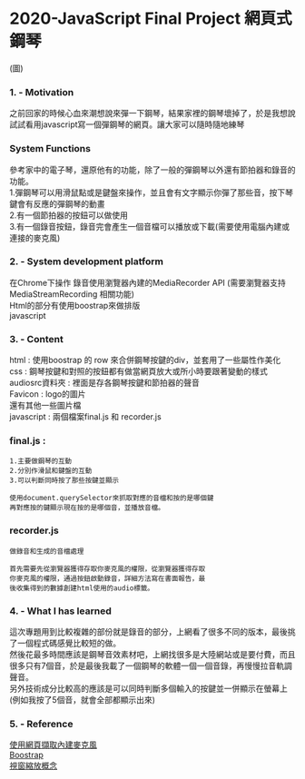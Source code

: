 # 2020-JavaScript Final Project 網頁式鋼琴
(圖)

### 1. - Motivation
之前回家的時候心血來潮想說來彈一下鋼琴，結果家裡的鋼琴壞掉了，於是我想說試試看用javascript寫一個彈鋼琴的網頁。讓大家可以隨時隨地練琴  

### System Functions
參考家中的電子琴，還原他有的功能，除了一般的彈鋼琴以外還有節拍器和錄音的功能。  
    1.彈鋼琴可以用滑鼠點或是鍵盤來操作，並且會有文字顯示你彈了那些音，按下琴鍵會有反應的彈鋼琴的動畫  
    2.有一個節拍器的按鈕可以做使用  
    3.有一個錄音按鈕，錄音完會產生一個音檔可以播放或下載(需要使用電腦內建或連接的麥克風)  
    
### 2. - System development platform
在Chrome下操作 
錄音使用瀏覽器內建的Media​Recorder  API (需要瀏覽器支持MediaStreamRecording 相關功能)  
Html的部分有使用boostrap來做排版  
javascript  

### 3. - Content
html : 使用boostrap 的 row 來合併鋼琴按鍵的div，並套用了一些屬性作美化  
css : 鋼琴按鍵和對照的按鈕都有做當網頁放大或所小時要跟著變動的樣式  
audiosrc資料夾 : 裡面是存各鋼琴按鍵和節拍器的聲音  
Favicon : logo的圖片  
還有其他一些圖片檔  
javascript : 兩個檔案final.js 和 recorder.js  
### final.js :  
    1.主要做鋼琴的互動  
    2.分別作滑鼠和鍵盤的互動  
    3.可以判斷同時按了那些按鍵並顯示  

    使用document.querySelector來抓取對應的音檔和按的是哪個鍵  
    再對應按的鍵顯示現在按的是哪個音，並播放音檔。  
### recorder.js  
    做錄音和生成的音檔處理

    首先需要先從瀏覽器獲得存取你麥克風的權限，從瀏覽器獲得存取
    你麥克風的權限，通過按鈕啟動錄音，詳細方法寫在書面報告，最
    後收集得到的數據創建html使用的audio標籤。

### 4. - What I has learned
這次專題用到比較複雜的部份就是錄音的部分，上網看了很多不同的版本，最後挑了一個程式碼感覺比較短的做。  
然後花最多時間應該是鋼琴音效素材吧，上網找很多是大陸網站或是要付費，而且很多只有7個音，於是最後我載了一個鋼琴的軟體一個一個音錄，再慢慢拉音軌調聲音。  
另外技術成分比較高的應該是可以同時判斷多個輸入的按鍵並一併顯示在螢幕上(例如我按了5個音，就會全部都顯示出來)

### 5. - Reference  
[使用網頁擷取內建麥克風](https://www.cnblogs.com/Wayou/p/js_audio_recorder.html "link")  
[Boostrap](https://getbootstrap.com/ "link")  
[視窗縮放概念](https://www.wfublog.com/2017/06/rwd-font-size-solution-vmin.html "link")

 

